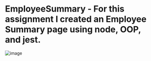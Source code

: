 # EmployeeSummary - For this assignment I created an Employee Summary page using node, OOP, and jest.
![image](https://user-images.githubusercontent.com/67828728/97635811-59991100-1a0e-11eb-81e0-89bbc2ad1561.png)
